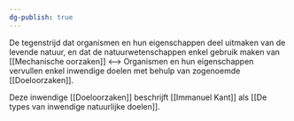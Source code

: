 ```yaml
---
dg-publish: true
---
```

De tegenstrijd dat organismen en hun eigenschappen deel uitmaken van de levende natuur, en dat de natuurwetenschappen enkel gebruik maken van [[Mechanische oorzaken]] <--> Organismen en hun eigenschappen vervullen enkel inwendige doelen met behulp van zogenoemde [[Doeloorzaken]].

Deze inwendige [[Doeloorzaken]] beschrijft [[Immanuel Kant]]  als [[De types van inwendige natuurlijke doelen]].

